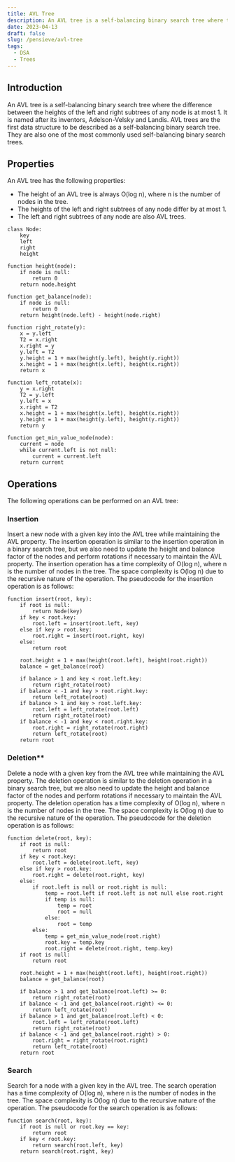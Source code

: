 ```yaml
---
title: AVL Tree
description: An AVL tree is a self-balancing binary search tree where the difference between the heights of the left and right subtrees of any node is at most 1.
date: 2023-04-13
draft: false
slug: /pensieve/avl-tree
tags:
  - DSA
  - Trees
---
```


## Introduction

An AVL tree is a self-balancing binary search tree where the difference between the heights of the left and right subtrees of any node is at most 1. It is named after its inventors, Adelson-Velsky and Landis. AVL trees are the first data structure to be described as a self-balancing binary search tree. They are also one of the most commonly used self-balancing binary search trees.

## Properties

An AVL tree has the following properties:

- The height of an AVL tree is always O(log n), where n is the number of nodes in the tree.
- The heights of the left and right subtrees of any node differ by at most 1.
- The left and right subtrees of any node are also AVL trees.

```pseudocode
class Node:
    key
    left
    right
    height

function height(node):
    if node is null:
        return 0
    return node.height

function get_balance(node):
    if node is null:
        return 0
    return height(node.left) - height(node.right)

function right_rotate(y):
    x = y.left
    T2 = x.right
    x.right = y
    y.left = T2
    y.height = 1 + max(height(y.left), height(y.right))
    x.height = 1 + max(height(x.left), height(x.right))
    return x

function left_rotate(x):
    y = x.right
    T2 = y.left
    y.left = x
    x.right = T2
    x.height = 1 + max(height(x.left), height(x.right))
    y.height = 1 + max(height(y.left), height(y.right))
    return y

function get_min_value_node(node):
    current = node
    while current.left is not null:
        current = current.left
    return current
```

## Operations

The following operations can be performed on an AVL tree:

### Insertion

Insert a new node with a given key into the AVL tree while maintaining the AVL property. The insertion operation is similar to the insertion operation in a binary search tree, but we also need to update the height and balance factor of the nodes and perform rotations if necessary to maintain the AVL property. The insertion operation has a time complexity of O(log n), where n is the number of nodes in the tree. The space complexity is O(log n) due to the recursive nature of the operation. The pseudocode for the insertion operation is as follows:

```pseudocode
function insert(root, key):
    if root is null:
        return Node(key)
    if key < root.key:
        root.left = insert(root.left, key)
    else if key > root.key:
        root.right = insert(root.right, key)
    else:
        return root
    
    root.height = 1 + max(height(root.left), height(root.right))
    balance = get_balance(root)
    
    if balance > 1 and key < root.left.key:
        return right_rotate(root)
    if balance < -1 and key > root.right.key:
        return left_rotate(root)
    if balance > 1 and key > root.left.key:
        root.left = left_rotate(root.left)
        return right_rotate(root)
    if balance < -1 and key < root.right.key:
        root.right = right_rotate(root.right)
        return left_rotate(root)
    return root
```

### Deletion**

Delete a node with a given key from the AVL tree while maintaining the AVL property. The deletion operation is similar to the deletion operation in a binary search tree, but we also need to update the height and balance factor of the nodes and perform rotations if necessary to maintain the AVL property. The deletion operation has a time complexity of O(log n), where n is the number of nodes in the tree. The space complexity is O(log n) due to the recursive nature of the operation. The pseudocode for the deletion operation is as follows:

```pseudocode
function delete(root, key):
    if root is null:
        return root
    if key < root.key:
        root.left = delete(root.left, key)
    else if key > root.key:
        root.right = delete(root.right, key)
    else:
        if root.left is null or root.right is null:
            temp = root.left if root.left is not null else root.right
            if temp is null:
                temp = root
                root = null
            else:
                root = temp
        else:
            temp = get_min_value_node(root.right)
            root.key = temp.key
            root.right = delete(root.right, temp.key)
    if root is null:
        return root
    
    root.height = 1 + max(height(root.left), height(root.right))
    balance = get_balance(root)
    
    if balance > 1 and get_balance(root.left) >= 0:
        return right_rotate(root)
    if balance < -1 and get_balance(root.right) <= 0:
        return left_rotate(root)
    if balance > 1 and get_balance(root.left) < 0:
        root.left = left_rotate(root.left)
        return right_rotate(root)
    if balance < -1 and get_balance(root.right) > 0:
        root.right = right_rotate(root.right)
        return left_rotate(root)
    return root
```

### Search

Search for a node with a given key in the AVL tree. The search operation has a time complexity of O(log n), where n is the number of nodes in the tree. The space complexity is O(log n) due to the recursive nature of the operation. The pseudocode for the search operation is as follows:

```pseudocode
function search(root, key):
    if root is null or root.key == key:
        return root
    if key < root.key:
        return search(root.left, key)
    return search(root.right, key)
```